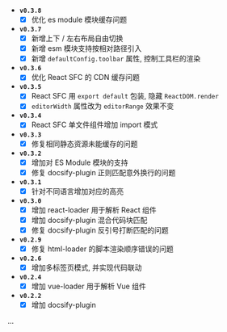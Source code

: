 
- **`v0.3.8`**
  - [x] 优化 es module 模块缓存问题

- **`v0.3.7`**
  - [x] 新增上下 / 左右布局自由切换
  - [x] 新增 esm 模块支持按相对路径引入
  - [x] 新增 `defaultConfig.toolbar` 属性, 控制工具栏的渲染

- **`v0.3.6`**
  - [x] 优化 React SFC 的 CDN 缓存问题

- **`v0.3.5`**
  - [x] React SFC 用 `export default` 包装, 隐藏 `ReactDOM.render`
  - [x] `editorWidth` 属性改为 `editorRange` 效果不变

- **`v0.3.4`**
  - [x] React SFC 单文件组件增加 import 模式

- **`v0.3.3`**
  - [x] 修复相同静态资源未能缓存的问题

- **`v0.3.2`**
  - [x] 增加对 ES Module 模块的支持
  - [x] 修复 docsify-plugin 正则匹配意外换行的问题

- **`v0.3.1`**
  - [x] 针对不同语言增加对应的高亮

- **`v0.3.0`**
  - [x] 增加 react-loader 用于解析 React 组件
  - [x] 增加 docsify-plugin 混合代码块匹配
  - [x] 修复 docsify-plugin 反引号打断匹配的问题

- **`v0.2.9`**
  - [x] 修复 html-loader 的脚本渲染顺序错误的问题

- **`v0.2.6`**
  - [x] 增加多标签页模式, 并实现代码联动

- **`v0.2.4`**
  - [x] 增加 vue-loader 用于解析 Vue 组件

- **`v0.2.2`**
  - [x] 增加 docsify-plugin

...